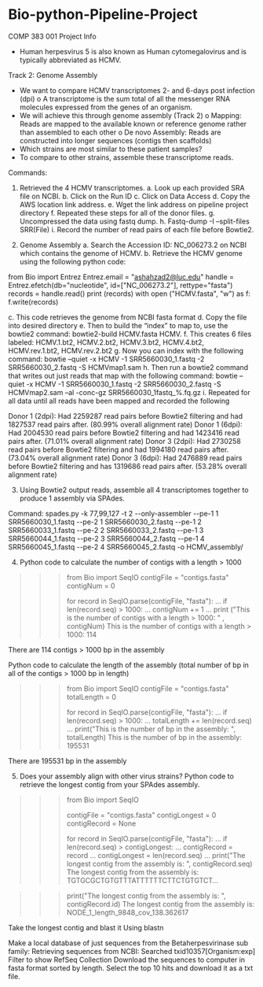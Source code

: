 # Bio-python-Pipeline-Project
COMP 383 001
Project Info
-	Human herpesvirus 5 is also known as Human cytomegalovirus and is typically abbreviated as HCMV.

Track 2: Genome Assembly
-	We want to compare HCMV transcriptomes 2- and 6-days post infection (dpi)
o	A transcriptome is the sum total of all the messenger RNA molecules expressed from the genes of an organism.
-	We will achieve this through genome assembly (Track 2)
o	Mapping: Reads are mapped to the available known or reference genome rather than assembled to each other
o	De novo Assembly: Reads are constructed into longer sequences (contigs then scaffolds)
-	Which strains are most similar to these patient samples?
-	To compare to other strains, assemble these transcriptome reads.

Commands:
1.	Retrieved the 4 HCMV transcriptomes.
a.	Look up each provided SRA file on NCBI.
b.	Click on the Run ID
c.	Click on Data Access
d.	Copy the AWS location link address.
e.	Wget the link address on pipeline project directory
f.	Repeated these steps for all of the donor files.
g.	Uncompressed the data using fastq dump.
h.	Fastq-dump -I –split-files SRR(File)
i.	Record the number of read pairs of each file before Bowtie2.


2.	Genome Assembly
a.	Search the Accession ID: NC_006273.2 on NCBI which contains the genome of HCMV.
b.	Retrieve the HCMV genome using the following python code:

from Bio import Entrez
Entrez.email = "ashahzad2@luc.edu"
handle = Entrez.efetch(db="nucleotide", id=["NC_006273.2"], rettype="fasta")
records = handle.read()
print (records)
with open ("HCMV.fasta", "w") as f:
 f.write(records)

c.	This code retrieves the genome from NCBI fasta format 
d.	Copy the file into desired directory 
e.	Then to build the “index” to map to, use the bowtie2 command: bowtie2-build HCMV.fasta HCMV.
f.	This creates 6 files labeled:
HCMV.1.bt2, HCMV.2.bt2, HCMV.3.bt2, HCMV.4.bt2, HCMV.rev.1.bt2, HCMV.rev.2.bt2
g.	Now you can index with the following command: bowtie –quiet -x HCMV -1 SRR5660030_1.fastq -2 SRR5660030_2.fastq -S HCMVmap1.sam
h.	Then run a bowtie2 command that writes out just reads that map with the following command: bowtie –quiet -x HCMV -1 SRR5660030_1.fastq -2 SRR5660030_2.fastq -S HCMVmap2.sam –al -conc-gz SRR5660030_1fastq_%.fq.gz 
i.	Repeated for all data until all reads have been mapped and recorded the following

Donor 1 (2dpi): Had 2259287 read pairs before Bowtie2 filtering and had 1827537 read pairs after. (80.99% overall alignment rate)
Donor 1 (6dpi): Had 2004530 read pairs before Bowtie2 filtering and had 1423416 read pairs after. (71.01% overall alignment rate)
Donor 3 (2dpi): Had 2730258 read pairs before Bowtie2 filtering and had 1994180 read pairs after. (73.04% overall alignment rate)
Donor 3 (6dpi): Had 2476889 read pairs before Bowtie2 filtering and has 1319686 read pairs after. (53.28% overall alignment rate)

3.	Using Bowtie2 output reads, assemble all 4 transcriptomes together to produce 1 assembly via SPAdes.

Command:
spades.py -k 77,99,127 -t 2 --only-assembler 
--pe-1 1 SRR5660030_1.fastq --pe-2 1 SRR5660030_2.fastq 
--pe-1 2 SRR5660033_1.fastq --pe-2 2 SRR5660033_2.fastq 
--pe-1 3 SRR5660044_1.fastq --pe-2 3 SRR5660044_2.fastq 
--pe-1 4 SRR5660045_1.fastq --pe-2 4 SRR5660045_2.fastq 
-o HCMV_assembly/

4.	Python code to calculate the number of contigs with a length > 1000

>>> from Bio import SeqIO
>>> contigFile = "contigs.fasta"
>>> contigNum = 0
>>> 
>>> for record in SeqIO.parse(contigFile, "fasta"):
...     if len(record.seq) > 1000:
...             contigNum += 1
... 
>>> print ("This is the number of contigs with a length > 1000: " , contigNum)
This is the number of contigs with a length > 1000:  114

There are 114 contigs > 1000 bp in the assembly

Python code to calculate the length of the assembly (total number of bp in all of the contigs > 1000 bp in length)

>>> from Bio import SeqIO
>>> contigFile = "contigs.fasta"
>>> totalLength = 0
>>> 
>>> for record in SeqIO.parse(contigFile, "fasta"):
...     if len(record.seq) > 1000:
...             totalLength += len(record.seq)
... 
>>> print("This is the number of bp in the assembly: ", totalLength)
This is the number of bp in the assembly:  195531

There are 195531 bp in the assembly

5.	Does your assembly align with other virus strains?
Python code to retrieve the longest contig from your SPAdes assembly.

>>> from Bio import SeqIO
>>> 
>>> contigFile = "contigs.fasta"
>>> contigLongest = 0
>>> contigRecord = None
>>> 
>>> for record in SeqIO.parse(contigFile, "fasta"):
...     if len(record.seq) > contigLongest:
...             contigRecord = record
...             contigLongest = len(record.seq)
... 
>>> print("The longest contig from the assembly is: ", contigRecord.seq)
The longest contig from the assembly is:  TGTGCGCTGTGTTTATTTTTTCTTCTGTGTCT…

>>> print("The longest contig from the assembly is: ", contigRecord.id)
The longest contig from the assembly is:  NODE_1_length_9848_cov_138.362617

Take the longest contig and blast it
Using blastn

Make a local database of just sequences from the Betaherpesvirinase sub family:
Retrieving sequences from NCBI:
	Searched txid10357[Organism:exp]
	Filter to show RefSeq Collection
	Download the sequences to computer in fasta format sorted by length.
Select the top 10 hits and download it as a txt file.
